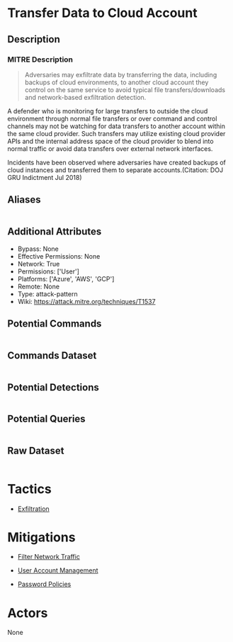 
# Transfer Data to Cloud Account

## Description

### MITRE Description

> Adversaries may exfiltrate data by transferring the data, including backups of cloud environments, to another cloud account they control on the same service to avoid typical file transfers/downloads and network-based exfiltration detection.

A defender who is monitoring for large transfers to outside the cloud environment through normal file transfers or over command and control channels may not be watching for data transfers to another account within the same cloud provider. Such transfers may utilize existing cloud provider APIs and the internal address space of the cloud provider to blend into normal traffic or avoid data transfers over external network interfaces.

Incidents have been observed where adversaries have created backups of cloud instances and transferred them to separate accounts.(Citation: DOJ GRU Indictment Jul 2018) 

## Aliases

```

```

## Additional Attributes

* Bypass: None
* Effective Permissions: None
* Network: True
* Permissions: ['User']
* Platforms: ['Azure', 'AWS', 'GCP']
* Remote: None
* Type: attack-pattern
* Wiki: https://attack.mitre.org/techniques/T1537

## Potential Commands

```

```

## Commands Dataset

```

```

## Potential Detections

```json

```

## Potential Queries

```json

```

## Raw Dataset

```json

```

# Tactics


* [Exfiltration](../tactics/Exfiltration.md)


# Mitigations


* [Filter Network Traffic](../mitigations/Filter-Network-Traffic.md)

* [User Account Management](../mitigations/User-Account-Management.md)
    
* [Password Policies](../mitigations/Password-Policies.md)
    

# Actors

None
